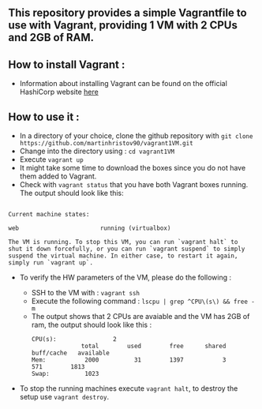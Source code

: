 ## This repository provides a simple Vagrantfile to use with Vagrant, providing 1 VM with 2 CPUs and 2GB of RAM.

## How to install Vagrant :

- Information about installing Vagrant can be found on the official HashiCorp website [here](https://www.vagrantup.com/docs/installation/)

## How to use it :

- In a directory of your choice, clone the github repository with `git clone https://github.com/martinhristov90/vagrant1VM.git`
- Change into the directory using : `cd vagrant1VM`
- Execute `vagrant up`
- It might take some time to download the boxes since you do not have them added to Vagrant.
- Check with `vagrant status` that you have both Vagrant boxes running. The output should look like this:

```shell

Current machine states:

web                       running (virtualbox)

The VM is running. To stop this VM, you can run `vagrant halt` to
shut it down forcefully, or you can run `vagrant suspend` to simply
suspend the virtual machine. In either case, to restart it again,
simply run `vagrant up`.

```

- To verify the HW parameters of the VM, please do the following :
    - SSH to the VM with : `vagrant ssh`
    - Execute the following command : `lscpu | grep ^CPU\(s\) && free -m`
    - The output shows that 2 CPUs are avaiable and the VM has 2GB of ram, the output should look like this :
        ```shell
        CPU(s):                2
                      total        used        free      shared  buff/cache   available
        Mem:           2000          31        1397           3         571        1813
        Swap:          1023
        ```

- To stop the running machines execute `vagrant halt`, to destroy the setup use `vagrant destroy`.

